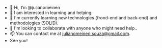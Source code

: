 - 👋  Hi, I’m @julianomeinen
- 👀  I am interested in learning and helping.
- 🌱  I'm currently learning new technologies (frond-end and back-end) and methodologies (SOLID).
- 💞️  I'm looking to collaborate with anyone who might need help..
- 📫  You can contact me at julianomeinen.souza@gmail.com.
- See you!
